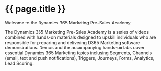 

# {{ page.title }}

Welcome to the Dynamics 365 Marketing Pre-Sales Academy

The Dynamics 365 Marketing Pre-Sales Academy is a series of videos combined with hands-on materials designed to upskill individuals who are responsible for preparing and delivering D365 Marketing software demonstrations. Demos and the accompanying hands-on labs cover essential Dynamics 365 Marketing topics inclusing Segments, Channels (email, text and push notifications), Triggers, Journeys, Forms, Analytics, Lead Scoring. 
